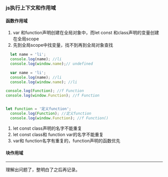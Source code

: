 ### js执行上下文和作用域

#### 函数作用域
1. var 和function声明创建在全局对象中，而let const 和class声明的变量创建在全局scope
2. 先到全局scope中找变量，找不到再到全局对象查找

```js
  let name = 'li';
  console.log(name); //li
  console.log(window.name);// undefined
```

```js
  var name = 'li';
  console.log(name); //li
  console.log(window.name); //li
```

```js
console.log(Function); //f Function
console.log(window.Function); //f Function


let Function = '定义function';
  console.log(Function); //定义function
  console.log(window.Function); //f Function()
```


1. let const class声明的名字不能重复
2. let const class和 function  var的名字不能重复
3. var和 function名字有重复的，function声明的函数优先


#### 块作用域
-------------------------------------------------------------------
理解出问题了，整明白了之后再记录。
